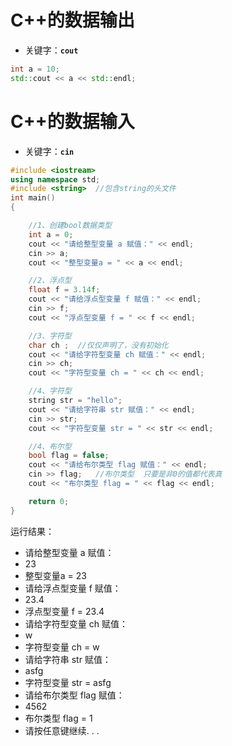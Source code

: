 #  C++的数据输出

- 关键字：**`cout`** 

```c++
int a = 10;
std::cout << a << std::endl;
```

#  C++的数据输入

- 关键字：**`cin`** 

```c++
#include <iostream>
using namespace std;
#include <string>  //包含string的头文件
int main()
{

    //1、创建bool数据类型
    int a = 0;
    cout << "请给整型变量 a 赋值：" << endl;
    cin >> a;
    cout << "整型变量a = " << a << endl;

    //2、浮点型
    float f = 3.14f;
    cout << "请给浮点型变量 f 赋值：" << endl;
    cin >> f;
    cout << "浮点型变量 f = " << f << endl;

    //3、字符型
    char ch ;  //仅仅声明了，没有初始化
    cout << "请给字符型变量 ch 赋值：" << endl;
    cin >> ch;
    cout << "字符型变量 ch = " << ch << endl;

    //4、字符型
    string str = "hello";
    cout << "请给字符串 str 赋值：" << endl;
    cin >> str;
    cout << "字符型变量 str = " << str << endl;

    //4、布尔型
    bool flag = false;
    cout << "请给布尔类型 flag 赋值：" << endl;
    cin >> flag;   //布尔类型  只要是非0的值都代表真
    cout << "布尔类型 flag = " << flag << endl;

    return 0;
}
```

运行结果：

- 请给整型变量 a 赋值：
- 23
- 整型变量a = 23
- 请给浮点型变量 f 赋值：
- 23.4
- 浮点型变量 f = 23.4
- 请给字符型变量 ch 赋值：
- w
- 字符型变量 ch = w
- 请给字符串 str 赋值：
- asfg
- 字符型变量 str = asfg
- 请给布尔类型 flag 赋值：
- 4562
- 布尔类型 flag = 1
- 请按任意键继续. . .
